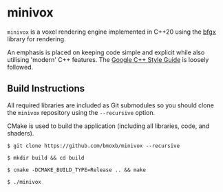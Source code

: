# minivox

`minivox` is a voxel rendering engine implemented in C++20 using the [bfgx](https://github.com/bkaradzic/bgfx) library for rendering.

An emphasis is placed on keeping code simple and explicit while also utilising 'modern' C++ features. The [Google C++ Style Guide](https://google.github.io/styleguide/cppguide.html) is loosely followed.

## Build Instructions

All required libraries are included as Git submodules so you should clone the `minivox` repository using the `--recursive` option.

CMake is used to build the application (including all libraries, code, and shaders).

```
$ git clone https://github.com/bmoxb/minivox --recursive

$ mkdir build && cd build

$ cmake -DCMAKE_BUILD_TYPE=Release .. && make

$ ./minivox
```
